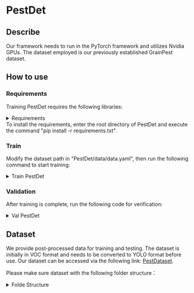 # PestDet
## Describe
Our framework needs to run in the PyTorch framework and utilizes Nvidia GPUs. The dataset employed is our previously established GrainPest dataset.
## How to use
### Requirements
Training PestDet requires the following libraries:
<details>
  <summary>Requirements</summary>
  matplotlib>=3.2.2  
  
  numpy>=1.18.5  
  opencv-python>=4.1.2  
  Pillow>=7.1.2  
  PyYAML>=5.3.1  
  requests>=2.23.0  
  scipy>=1.4.1  
  torch>=1.7.0  
  torchvision>=0.8.1  
  tqdm>=4.41.0 .  
</details>
To install the requirements, enter the root directory of PestDet and execute the command "pip install -r requirements.txt".

### Train
Modify the dataset path in "PestDet/data/data.yaml", then run the following command to start training:  
<details>
  <summary>Train PestDet</summary>
  python train.py --data data/data.yaml --cfg models/PestDet.yaml
</details>

### Validation
After training is complete, run the following code for verification:
<details>
  <summary>Val PestDet</summary>
  python val.py --data data/data.yaml --weights "The path where the weight is located"
</details>

## Dataset
We provide post-processed data for training and testing. The dataset is initially in VOC format and needs to be converted to YOLO format before use. Our dataset can be accessed via the following link: [PestDataset](https://github.com/IntelligentsystemlabTian/PestDataset).

Please make sure dataset with the following folder structure：
<details>
  <summary>Folde Structure</summary>
  │PestDataset/  
  
  ├──images/  
  │  ├── train  
  │  │   ├── 1.jpg  
  │  │   ├── ......  
  │  ├── val  
  │  │   ├── 2.jpg  
  │  │   ├── ......  
  │  ├── test  
  │  │   ├── 3.jpg  
  │  │   ├── ......  
  ├──labels/  
  │  ├── train  
  │  │   ├── 1.txt  
  │  │   ├── ......  
  │  ├── val  
  │  │   ├── 2.txt  
  │  │   ├── ......  
  │  ├── test  
  │  │   ├── 3.txt  
  │  │   ├── ......  
</details>  

